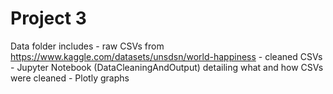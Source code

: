 # Project 3
 
Data folder includes - raw CSVs from https://www.kaggle.com/datasets/unsdsn/world-happiness 
                     - cleaned CSVs
                     - Jupyter Notebook (DataCleaningAndOutput) detailing what and how CSVs were cleaned
                     - Plotly graphs
